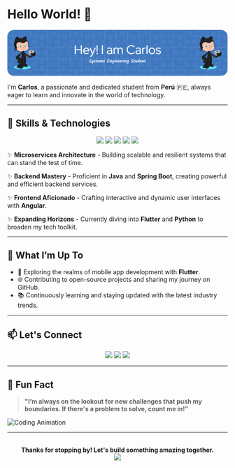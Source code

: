 # Hello World! 👋

![Header](./github-header-image.png)

I'm **Carlos**, a passionate and dedicated student from **Perú** 🇵🇪, always eager to learn and innovate in the world of technology.

---

## 🚀 Skills & Technologies

<div align="center">
  <img src="https://img.shields.io/badge/Java-ED8B00?style=for-the-badge&logo=java&logoColor=white" />
  <img src="https://img.shields.io/badge/Spring_Boot-6DB33F?style=for-the-badge&logo=spring&logoColor=white" />
  <img src="https://img.shields.io/badge/Angular-DD0031?style=for-the-badge&logo=angular&logoColor=white" />
  <img src="https://img.shields.io/badge/Flutter-02569B?style=for-the-badge&logo=flutter&logoColor=white" />
  <img src="https://img.shields.io/badge/Python-3776AB?style=for-the-badge&logo=python&logoColor=white" />
</div>

✨ **Microservices Architecture** - Building scalable and resilient systems that can stand the test of time.

✨ **Backend Mastery** - Proficient in **Java** and **Spring Boot**, creating powerful and efficient backend services.

✨ **Frontend Aficionado** - Crafting interactive and dynamic user interfaces with **Angular**.

✨ **Expanding Horizons** - Currently diving into **Flutter** and **Python** to broaden my tech toolkit.

---

## 🌱 What I’m Up To

- 🔭 Exploring the realms of mobile app development with **Flutter**.
- 🌐 Contributing to open-source projects and sharing my journey on GitHub.
- 📚 Continuously learning and staying updated with the latest industry trends.

---

## 📫 Let's Connect

<div align="center">
  <a href="www.linkedin.com/in/carlos-daniel-espinoza-ramirez-7827a62aa"><img src="https://img.shields.io/badge/LinkedIn-0077B5?style=for-the-badge&logo=linkedin&logoColor=white" /></a>
  <a href="mailto:carlos.espinoza23@unmsm.edu.pe"><img src="https://img.shields.io/badge/Email-D14836?style=for-the-badge&logo=gmail&logoColor=white" /></a>
  <a href="https://github.com/C4rL0Xt"><img src="https://img.shields.io/badge/GitHub-181717?style=for-the-badge&logo=github&logoColor=white" /></a>
</div>

---

## 🎯 Fun Fact

> **"I’m always on the lookout for new challenges that push my boundaries. If there's a problem to solve, count me in!"**

![Coding Animation](https://camo.githubusercontent.com/b81466b358952435e252c65fbdd538ecf1da40656056cef0a19c00b67f41d54e/68747470733a2f2f6172742e706978696c6172742e636f6d2f7372323731326162306233356563642e676966)

---

<div align="center">
  <br />
  <strong>Thanks for stopping by! Let's build something amazing together.</strong>
  <br />
  <img src="https://pa1.aminoapps.com/7552/8ef0763c802112b37f9a49b84a7537d498982b09r1-320-240_hq.gif" />
</div>
